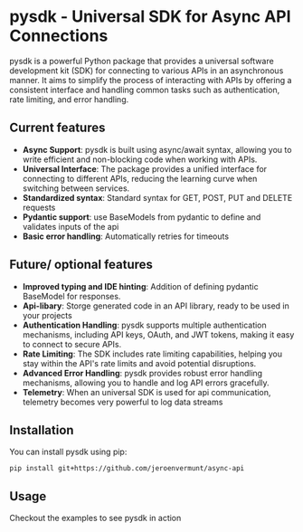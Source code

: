 # pysdk - Universal SDK for Async API Connections

pysdk is a powerful Python package that provides a universal software development kit (SDK) for connecting to various APIs in an asynchronous manner. It aims to simplify the process of interacting with APIs by offering a consistent interface and handling common tasks such as authentication, rate limiting, and error handling.

## Current features

- **Async Support**: pysdk is built using async/await syntax, allowing you to write efficient and non-blocking code when working with APIs.
- **Universal Interface**: The package provides a unified interface for connecting to different APIs, reducing the learning curve when switching between services.
- **Standardized syntax**: Standard syntax for GET, POST, PUT and DELETE requests
- **Pydantic support**: use BaseModels from pydantic to define and validates inputs of the api
- **Basic error handling**: Automatically retries for timeouts

## Future/ optional features

- **Improved typing and IDE hinting**: Addition of defining pydantic BaseModel for responses.
- **Api-libary**: Storge generated code in an API library, ready to be used in your projects
- **Authentication Handling**: pysdk supports multiple authentication mechanisms, including API keys, OAuth, and JWT tokens, making it easy to connect to secure APIs.
- **Rate Limiting**: The SDK includes rate limiting capabilities, helping you stay within the API's rate limits and avoid potential disruptions.
- **Advanced Error Handling**: pysdk provides robust error handling mechanisms, allowing you to handle and log API errors gracefully.
- **Telemetry**: When an universal SDK is used for api communication, telemetry becomes very powerful to log data streams

## Installation

You can install pysdk using pip:

`pip install git+https://github.com/jeroenvermunt/async-api`

## Usage
Checkout the examples to see pysdk in action
